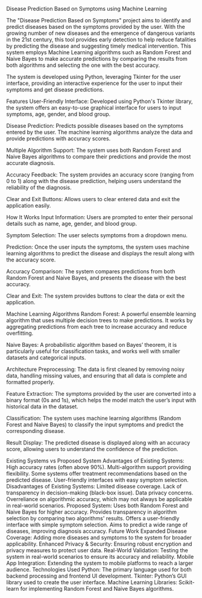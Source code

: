 Disease Prediction Based on Symptoms using Machine Learning

The "Disease Prediction Based on Symptoms" project aims to identify and predict diseases based on the symptoms provided by the user. With the growing number of new diseases and the emergence of dangerous variants in the 21st century, this tool provides early detection to help reduce fatalities by predicting the disease and suggesting timely medical intervention. This system employs Machine Learning algorithms such as Random Forest and Naive Bayes to make accurate predictions by comparing the results from both algorithms and selecting the one with the best accuracy.

The system is developed using Python, leveraging Tkinter for the user interface, providing an interactive experience for the user to input their symptoms and get disease predictions.

Features
User-Friendly Interface: Developed using Python's Tkinter library, the system offers an easy-to-use graphical interface for users to input symptoms, age, gender, and blood group.

Disease Prediction: Predicts possible diseases based on the symptoms entered by the user. The machine learning algorithms analyze the data and provide predictions with accuracy scores.

Multiple Algorithm Support: The system uses both Random Forest and Naive Bayes algorithms to compare their predictions and provide the most accurate diagnosis.

Accuracy Feedback: The system provides an accuracy score (ranging from 0 to 1) along with the disease prediction, helping users understand the reliability of the diagnosis.

Clear and Exit Buttons: Allows users to clear entered data and exit the application easily.

How It Works
Input Information: Users are prompted to enter their personal details such as name, age, gender, and blood group.

Symptom Selection: The user selects symptoms from a dropdown menu.

Prediction: Once the user inputs the symptoms, the system uses machine learning algorithms to predict the disease and displays the result along with the accuracy score.

Accuracy Comparison: The system compares predictions from both Random Forest and Naive Bayes, and presents the disease with the best accuracy.

Clear and Exit: The system provides buttons to clear the data or exit the application.

Machine Learning Algorithms
Random Forest: A powerful ensemble learning algorithm that uses multiple decision trees to make predictions. It works by aggregating predictions from each tree to increase accuracy and reduce overfitting.

Naive Bayes: A probabilistic algorithm based on Bayes’ theorem, it is particularly useful for classification tasks, and works well with smaller datasets and categorical inputs.

Architecture
Preprocessing: The data is first cleaned by removing noisy data, handling missing values, and ensuring that all data is complete and formatted properly.

Feature Extraction: The symptoms provided by the user are converted into a binary format (0s and 1s), which helps the model match the user’s input with historical data in the dataset.

Classification: The system uses machine learning algorithms (Random Forest and Naive Bayes) to classify the input symptoms and predict the corresponding disease.

Result Display: The predicted disease is displayed along with an accuracy score, allowing users to understand the confidence of the prediction.

Existing Systems vs Proposed System
Advantages of Existing Systems:
High accuracy rates (often above 90%).
Multi-algorithm support providing flexibility.
Some systems offer treatment recommendations based on the predicted disease.
User-friendly interfaces with easy symptom selection.
Disadvantages of Existing Systems:
Limited disease coverage.
Lack of transparency in decision-making (black-box issue).
Data privacy concerns.
Overreliance on algorithmic accuracy, which may not always be applicable in real-world scenarios.
Proposed System:
Uses both Random Forest and Naive Bayes for higher accuracy.
Provides transparency in algorithm selection by comparing two algorithms' results.
Offers a user-friendly interface with simple symptom selection.
Aims to predict a wide range of diseases, improving diagnosis accuracy.
Future Work
Expanded Disease Coverage: Adding more diseases and symptoms to the system for broader applicability.
Enhanced Privacy & Security: Ensuring robust encryption and privacy measures to protect user data.
Real-World Validation: Testing the system in real-world scenarios to ensure its accuracy and reliability.
Mobile App Integration: Extending the system to mobile platforms to reach a larger audience.
Technologies Used
Python: The primary language used for both backend processing and frontend UI development.
Tkinter: Python’s GUI library used to create the user interface.
Machine Learning Libraries: Scikit-learn for implementing Random Forest and Naive Bayes algorithms.
